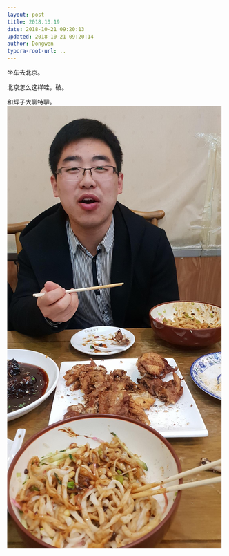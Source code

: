 ```yaml
---
layout: post
title: 2018.10.19
date: 2018-10-21 09:20:13
updated: 2018-10-21 09:20:14
author: Dongwen
typora-root-url: ..
---
```




坐车去北京。

北京怎么这样哇，破。

和辉子大聊特聊。 ![](/img/in-post/x54954062.jpg)
